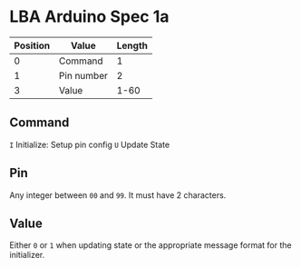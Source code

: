 # LBA Arduino Spec 1a

| Position | Value      | Length |
|----------|------------|--------|
| 0        | Command    | 1      |
| 1        | Pin number | 2      |
| 3        | Value      | 1-60   |


## Command

`I` Initialize: Setup pin config
`U` Update State


## Pin

Any integer between `00` and `99`. It must have 2 characters.

## Value

Either `0` or `1` when updating state or the appropriate message format for the initializer.